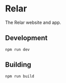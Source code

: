 # Relar

The Relar website and app.

## Development

```
npm run dev
```

## Building

```
npm run build
```
